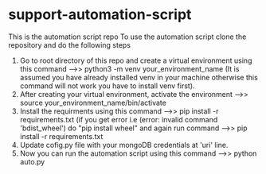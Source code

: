 # support-automation-script
This is the automation script repo
To use the automation script clone the repository and do the following steps
1. Go to root directory of this repo and create a virtual environment using this command -->> python3 -m venv your_environment_name (It is assumed you have already    installed venv in your machine otherwise this command will not work you have to install venv first).
2. After creating your virtual environment, activate the environment -->> source your_environment_name/bin/activate
3. Install the requirments using this command -->> pip install -r requirements.txt (if you get error i.e (error: invalid command 'bdist_wheel') do "pip install        wheel" and again run command -->> pip install -r requirements.txt
4. Update cofig.py file with your mongoDB credentials at 'uri' line. 
5. Now you can run the automation script using this command -->> python auto.py 

